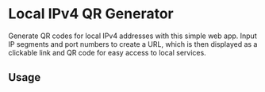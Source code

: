 # Local IPv4 QR Generator

Generate QR codes for local IPv4 addresses with this simple web app. Input IP segments and port numbers to create a URL, which is then displayed as a clickable link and QR code for easy access to local services.

## Usage

[]()
